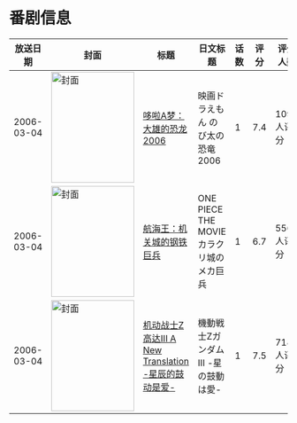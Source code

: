 # 番剧信息

|放送日期|封面|标题|日文标题|话数|评分|评分人数|
|---|---|---|---|---|---|---|
|2006-03-04|<img src="https://lain.bgm.tv/pic/cover/c/20/50/473_aUIaI.jpg" alt="封面" style="width:150px;height:200px;object-fit:cover;">|[哆啦A梦：大雄的恐龙2006](https://bangumi.tv/subject/473)|映画ドラえもん のび太の恐竜2006|1|7.4|1090人评分|
|2006-03-04|<img src="https://lain.bgm.tv/pic/cover/c/3f/08/1995_69SFs.jpg" alt="封面" style="width:150px;height:200px;object-fit:cover;">|[航海王：机关城的钢铁巨兵](https://bangumi.tv/subject/1995)|ONE PIECE  THE MOVIE カラクリ城のメカ巨兵|1|6.7|556人评分|
|2006-03-04|<img src="https://lain.bgm.tv/pic/cover/c/2d/b2/18779_leD90.jpg" alt="封面" style="width:150px;height:200px;object-fit:cover;">|[机动战士Z高达Ⅲ A New Translation -星辰的鼓动是爱-](https://bangumi.tv/subject/18779)|機動戦士ZガンダムⅢ -星の鼓動は愛-|1|7.5|718人评分|
